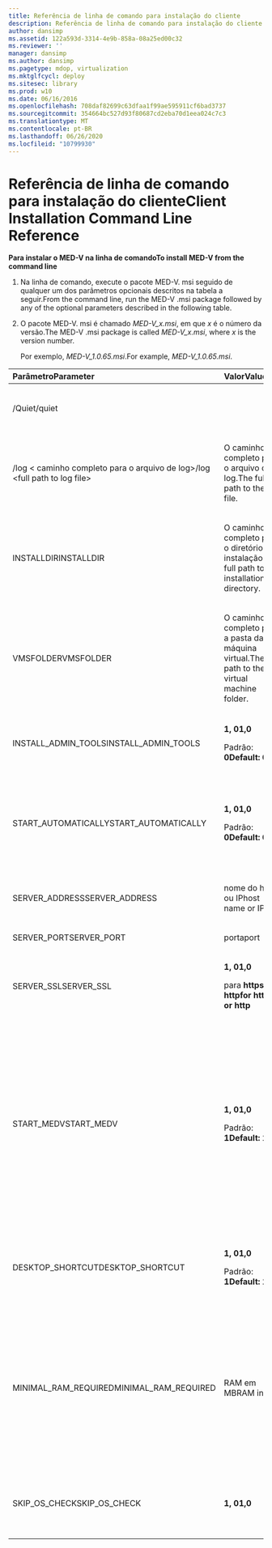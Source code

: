 ```yaml
---
title: Referência de linha de comando para instalação do cliente
description: Referência de linha de comando para instalação do cliente
author: dansimp
ms.assetid: 122a593d-3314-4e9b-858a-08a25ed00c32
ms.reviewer: ''
manager: dansimp
ms.author: dansimp
ms.pagetype: mdop, virtualization
ms.mktglfcycl: deploy
ms.sitesec: library
ms.prod: w10
ms.date: 06/16/2016
ms.openlocfilehash: 708daf82699c63dfaa1f99ae595911cf6bad3737
ms.sourcegitcommit: 354664bc527d93f80687cd2eba70d1eea024c7c3
ms.translationtype: MT
ms.contentlocale: pt-BR
ms.lasthandoff: 06/26/2020
ms.locfileid: "10799930"
---
```

# <span data-ttu-id="abda3-103">Referência de linha de comando para instalação do cliente</span><span class="sxs-lookup"><span data-stu-id="abda3-103">Client Installation Command Line Reference</span></span>


**<span data-ttu-id="abda3-104">Para instalar o MED-V na linha de comando</span><span class="sxs-lookup"><span data-stu-id="abda3-104">To install MED-V from the command line</span></span>**

1.  <span data-ttu-id="abda3-105">Na linha de comando, execute o pacote MED-V. msi seguido de qualquer um dos parâmetros opcionais descritos na tabela a seguir.</span><span class="sxs-lookup"><span data-stu-id="abda3-105">From the command line, run the MED-V .msi package followed by any of the optional parameters described in the following table.</span></span>

2.  <span data-ttu-id="abda3-106">O pacote MED-V. msi é chamado *MED-V\_x.msi*, em que *x* é o número da versão.</span><span class="sxs-lookup"><span data-stu-id="abda3-106">The MED-V .msi package is called *MED-V\_x.msi*, where *x* is the version number.</span></span>

    <span data-ttu-id="abda3-107">Por exemplo, *MED-V\_1.0.65.msi*.</span><span class="sxs-lookup"><span data-stu-id="abda3-107">For example, *MED-V\_1.0.65.msi*.</span></span>

<table>
<colgroup>
<col width="33%" />
<col width="33%" />
<col width="33%" />
</colgroup>
<thead>
<tr class="header">
<th align="left"><span data-ttu-id="abda3-108">Parâmetro</span><span class="sxs-lookup"><span data-stu-id="abda3-108">Parameter</span></span></th>
<th align="left"><span data-ttu-id="abda3-109">Valor</span><span class="sxs-lookup"><span data-stu-id="abda3-109">Value</span></span></th>
<th align="left"><span data-ttu-id="abda3-110">Descrição</span><span class="sxs-lookup"><span data-stu-id="abda3-110">Description</span></span></th>
</tr>
</thead>
<tbody>
<tr class="odd">
<td align="left"><p><span data-ttu-id="abda3-111">/Quiet</span><span class="sxs-lookup"><span data-stu-id="abda3-111">/quiet</span></span></p></td>
<td align="left"><p></p></td>
<td align="left"><p><span data-ttu-id="abda3-112">Instalação silenciosa</span><span class="sxs-lookup"><span data-stu-id="abda3-112">Silent installation</span></span></p></td>
</tr>
<tr class="even">
<td align="left"><p><span data-ttu-id="abda3-113">/log &lt; caminho completo para o arquivo de log&gt;</span><span class="sxs-lookup"><span data-stu-id="abda3-113">/log &lt;full path to log file&gt;</span></span></p></td>
<td align="left"><p><span data-ttu-id="abda3-114">O caminho completo para o arquivo de log.</span><span class="sxs-lookup"><span data-stu-id="abda3-114">The full path to the log file.</span></span></p></td>
<td align="left"><p></p></td>
</tr>
<tr class="odd">
<td align="left"><p><span data-ttu-id="abda3-115">INSTALLDIR</span><span class="sxs-lookup"><span data-stu-id="abda3-115">INSTALLDIR</span></span></p></td>
<td align="left"><p><span data-ttu-id="abda3-116">O caminho completo para o diretório de instalação.</span><span class="sxs-lookup"><span data-stu-id="abda3-116">The full path to the installation directory.</span></span></p></td>
<td align="left"><p></p></td>
</tr>
<tr class="even">
<td align="left"><p><span data-ttu-id="abda3-117">VMSFOLDER</span><span class="sxs-lookup"><span data-stu-id="abda3-117">VMSFOLDER</span></span></p></td>
<td align="left"><p><span data-ttu-id="abda3-118">O caminho completo para a pasta da máquina virtual.</span><span class="sxs-lookup"><span data-stu-id="abda3-118">The full path to the virtual machine folder.</span></span></p></td>
<td align="left"><p></p></td>
</tr>
<tr class="odd">
<td align="left"><p><span data-ttu-id="abda3-119">INSTALL_ADMIN_TOOLS</span><span class="sxs-lookup"><span data-stu-id="abda3-119">INSTALL_ADMIN_TOOLS</span></span></p></td>
<td align="left"><p><strong><span data-ttu-id="abda3-120">1, 0</span><span class="sxs-lookup"><span data-stu-id="abda3-120">1,0</span></span></strong></p>
<p><span data-ttu-id="abda3-121">Padrão: <strong> 0</span><span class="sxs-lookup"><span data-stu-id="abda3-121">Default: <strong>0</span></span></strong></p></td>
<td align="left"><p><span data-ttu-id="abda3-122">Instala as ferramentas de administração do MED-V.</span><span class="sxs-lookup"><span data-stu-id="abda3-122">Installs MED-V administration tools.</span></span></p></td>
</tr>
<tr class="even">
<td align="left"><p><span data-ttu-id="abda3-123">START_AUTOMATICALLY</span><span class="sxs-lookup"><span data-stu-id="abda3-123">START_AUTOMATICALLY</span></span></p></td>
<td align="left"><p><strong><span data-ttu-id="abda3-124">1, 0</span><span class="sxs-lookup"><span data-stu-id="abda3-124">1,0</span></span></strong></p>
<p><span data-ttu-id="abda3-125">Padrão: <strong> 0</span><span class="sxs-lookup"><span data-stu-id="abda3-125">Default: <strong>0</span></span></strong></p></td>
<td align="left"><p><span data-ttu-id="abda3-126">Inicia automaticamente o cliente MED-V toda vez que o usuário faz logon no Windows.</span><span class="sxs-lookup"><span data-stu-id="abda3-126">Automatically starts MED-V client every time the user logs on to Windows.</span></span></p></td>
</tr>
<tr class="odd">
<td align="left"><p><span data-ttu-id="abda3-127">SERVER_ADDRESS</span><span class="sxs-lookup"><span data-stu-id="abda3-127">SERVER_ADDRESS</span></span></p></td>
<td align="left"><p><span data-ttu-id="abda3-128">nome do host ou IP</span><span class="sxs-lookup"><span data-stu-id="abda3-128">host name or IP</span></span></p></td>
<td align="left"><p></p></td>
</tr>
<tr class="even">
<td align="left"><p><span data-ttu-id="abda3-129">SERVER_PORT</span><span class="sxs-lookup"><span data-stu-id="abda3-129">SERVER_PORT</span></span></p></td>
<td align="left"><p><span data-ttu-id="abda3-130">porta</span><span class="sxs-lookup"><span data-stu-id="abda3-130">port</span></span></p></td>
<td align="left"><p></p></td>
</tr>
<tr class="odd">
<td align="left"><p><span data-ttu-id="abda3-131">SERVER_SSL</span><span class="sxs-lookup"><span data-stu-id="abda3-131">SERVER_SSL</span></span></p></td>
<td align="left"><p><strong><span data-ttu-id="abda3-132">1, 0</span><span class="sxs-lookup"><span data-stu-id="abda3-132">1,0</span></span></strong></p>
<p><span data-ttu-id="abda3-133">para <strong> https </strong> ou <strong> http</span><span class="sxs-lookup"><span data-stu-id="abda3-133">for <strong>https</strong> or <strong>http</span></span></strong></p></td>
<td align="left"><p></p></td>
</tr>
<tr class="even">
<td align="left"><p><span data-ttu-id="abda3-134">START_MEDV</span><span class="sxs-lookup"><span data-stu-id="abda3-134">START_MEDV</span></span></p></td>
<td align="left"><p><strong><span data-ttu-id="abda3-135">1, 0</span><span class="sxs-lookup"><span data-stu-id="abda3-135">1,0</span></span></strong></p>
<p><span data-ttu-id="abda3-136">Padrão: <strong> 1</span><span class="sxs-lookup"><span data-stu-id="abda3-136">Default: <strong>1</span></span></strong></p></td>
<td align="left"><p><span data-ttu-id="abda3-137">Inicia o MED-V na conclusão da instalação do MED-V.</span><span class="sxs-lookup"><span data-stu-id="abda3-137">Starts MED-V at the completion of the MED-V installation.</span></span></p>
<div class="alert">
<strong><span data-ttu-id="abda3-138">Observação</span><span class="sxs-lookup"><span data-stu-id="abda3-138">Note</span></span></strong><br/><p><span data-ttu-id="abda3-139">É recomendável definir START_MEDV = 0 em caso de caso o MED-V seja instalado pelo sistema.</span><span class="sxs-lookup"><span data-stu-id="abda3-139">It is recommended to set START_MEDV=0 in case MED-V is installed by the system.</span></span></p>
</div>
<div>

</div></td>
</tr>
<tr class="odd">
<td align="left"><p><span data-ttu-id="abda3-140">DESKTOP_SHORTCUT</span><span class="sxs-lookup"><span data-stu-id="abda3-140">DESKTOP_SHORTCUT</span></span></p></td>
<td align="left"><p><strong><span data-ttu-id="abda3-141">1, 0</span><span class="sxs-lookup"><span data-stu-id="abda3-141">1,0</span></span></strong></p>
<p><span data-ttu-id="abda3-142">Padrão: <strong> 1</span><span class="sxs-lookup"><span data-stu-id="abda3-142">Default: <strong>1</span></span></strong></p></td>
<td align="left"><p><span data-ttu-id="abda3-143">Cria um atalho na área de trabalho, que inicia o cliente MED-V.</span><span class="sxs-lookup"><span data-stu-id="abda3-143">Creates a shortcut on the desktop, which starts MED-V client.</span></span></p></td>
</tr>
<tr class="even">
<td align="left"><p><span data-ttu-id="abda3-144">MINIMAL_RAM_REQUIRED</span><span class="sxs-lookup"><span data-stu-id="abda3-144">MINIMAL_RAM_REQUIRED</span></span></p></td>
<td align="left"><p><span data-ttu-id="abda3-145">RAM em MB</span><span class="sxs-lookup"><span data-stu-id="abda3-145">RAM in MB</span></span></p></td>
<td align="left"><p><span data-ttu-id="abda3-146">Ao instalar o MED-V, verifica se o computador tem a quantidade mínima de RAM especificada.</span><span class="sxs-lookup"><span data-stu-id="abda3-146">When installing MED-V, checks whether the computer has the minimum amount of RAM specified.</span></span> <span data-ttu-id="abda3-147">Caso contrário, a instalação será abortada.</span><span class="sxs-lookup"><span data-stu-id="abda3-147">If not, installation is aborted.</span></span></p></td>
</tr>
<tr class="odd">
<td align="left"><p><span data-ttu-id="abda3-148">SKIP_OS_CHECK</span><span class="sxs-lookup"><span data-stu-id="abda3-148">SKIP_OS_CHECK</span></span></p></td>
<td align="left"><p><strong><span data-ttu-id="abda3-149">1, 0</span><span class="sxs-lookup"><span data-stu-id="abda3-149">1,0</span></span></strong></p></td>
<td align="left"><p><span data-ttu-id="abda3-150">Omite a validação do sistema operacional.</span><span class="sxs-lookup"><span data-stu-id="abda3-150">Omits the operating system validation.</span></span></p></td>
</tr>
</tbody>
</table>











